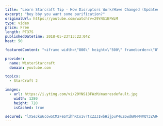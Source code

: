 ```yaml
---
title: "Learn Starcraft Tip - How Disruptors Work/Have Changed (Updated Patch 4.0 2018)"
excerpt: "hey bby you want some purification?"
originalUrl: https://youtube.com/watch?v=29YNS1BFWzM
type: video
price: Free
length: PT37S
publishedDateTime: 2018-05-23T13:22:04Z
heat: 50

featuredContent: "<iframe width=\"800\" height=\"500\" frameborder=\"0\" src=\"https://www.youtube.com/embed/29YNS1BFWzM\" allow=\"accelerometer; autoplay; encrypted-media; gyroscope; picture-in-picture\" allowfullscreen></iframe>"

provider:
  name: WinterStarcraft
  domain: youtube.com

topics:
  - StarCraft 2

images:
  - url: https://i.ytimg.com/vi/29YNS1BFWzM/maxresdefault.jpg
    width: 1280
    height: 720
    isCached: true

secured: "lXSe3ku6cowGCM2FeSYihhKCo1vrtxZZJIwbHijpuP4uZ6wd6KHM4VQY3ZA94iE3XkZ0XI54vp1scOfSsLtWTzvVVE369OR4hL/M2uHFhV7+XLQQlbSt+zzxxHARFj73uqls14svZvJXvgXdHyC+xMbJkDYc/jakO28XuaggyXxy9r+eijY4XgeE5SgFV2/AwalEnaKmkr9tgIbT5oKASTjde8fZxRBKLMj1nRzNB10bjQ3dUpNtFCAUE08joOFz/7wn1X8B8nIv/SnwH+9g+f1BXCv8HvFnUwBHFh47NBnSeT9U854ev0qHim+gQYD70ER9HRJjbuKabcdLxWZiwpnTRPoF5mxakanFiEKery6bdAbX45CFfA7qkyC7DPZvb8puNE6bs27x5xz2uMflaRoXXZ/DoYbjXJ9LrK8Ian8=;wNeHvxJmMqwOxP7SPdSkMg=="
---
```


